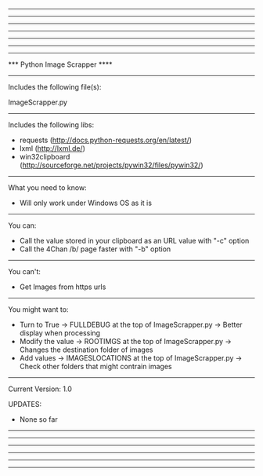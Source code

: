 
------------------------------
------------------------------
******************************
******************************
******************************
------------------------------
------------------------------

*** Python Image Scrapper ****

------------------------------

Includes the following file(s):

ImageScrapper.py

------------------------------

Includes the following libs:

- requests 		(http://docs.python-requests.org/en/latest/)
- lxml 			(http://lxml.de/)
- win32clipboard	(http://sourceforge.net/projects/pywin32/files/pywin32/)

------------------------------

What you need to know:

- Will only work under Windows OS as it is

------------------------------

You can:

- Call the value stored in your clipboard as an URL value with "-c" option
- Call the 4Chan /b/ page faster with "-b" option

------------------------------

You can't:

- Get Images from https urls

------------------------------

You might want to:

- Turn to True 		  ->		FULLDEBUG at the top of ImageScrapper.py 	    	->		Better display when processing
- Modify the value	->		ROOTIMGS at the top of ImageScrapper.py 		    ->		Changes the destination folder of images
- Add values 			  ->		IMAGESLOCATIONS at the top of ImageScrapper.py	->		Check other folders that might contrain images

------------------------------

Current Version: 1.0

UPDATES:

- None so far

------------------------------
******************************
******************************
******************************
------------------------------
------------------------------
